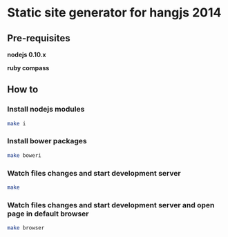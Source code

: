 # Static site generator for hangjs 2014

## Pre-requisites

**nodejs 0.10.x**

**ruby compass**

## How to

### Install nodejs modules
```bash
make i
```

### Install bower packages
```bash
make boweri
```

### Watch files changes and start development server
```bash
make
```

### Watch files changes and start development server and open page in default browser
```bash
make browser
```
